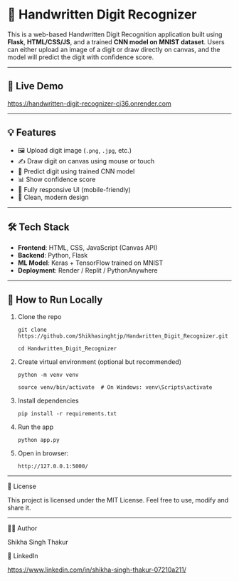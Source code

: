 # 🧠 Handwritten Digit Recognizer

This is a web-based Handwritten Digit Recognition application built using **Flask**, **HTML/CSS/JS**,
and a trained **CNN model on MNIST dataset**. Users can either upload an image of a digit or draw directly on canvas,
and the model will predict the digit with confidence score.

---

## 🚀 Live Demo
 
https://handwritten-digit-recognizer-cj36.onrender.com

---

## 💡 Features

- 🖼 Upload digit image (`.png`, `.jpg`, etc.)
- ✍️ Draw digit on canvas using mouse or touch
- 🧠 Predict digit using trained CNN model
- 📊 Show confidence score
- 📱 Fully responsive UI (mobile-friendly)
- 🎨 Clean, modern design

---

## 🛠️ Tech Stack

- **Frontend**: HTML, CSS, JavaScript (Canvas API)
- **Backend**: Python, Flask
- **ML Model**: Keras + TensorFlow trained on MNIST
- **Deployment**: Render / Replit / PythonAnywhere

---

## 🧪 How to Run Locally

1. Clone the repo
  
       git clone https://github.com/Shikhasinghtjp/Handwritten_Digit_Recognizer.git
   
       cd Handwritten_Digit_Recognizer

2. Create virtual environment (optional but recommended)

       python -m venv venv
   
       source venv/bin/activate  # On Windows: venv\Scripts\activate
   
3.  Install dependencies

        pip install -r requirements.txt

4.  Run the app
  
        python app.py

5. Open in browser:

       http://127.0.0.1:5000/

---

📝 License

This project is licensed under the MIT License.
Feel free to use, modify and share it.

---

🙋‍♀️ Author

Shikha Singh Thakur

📧 LinkedIn

https://www.linkedin.com/in/shikha-singh-thakur-07210a211/


